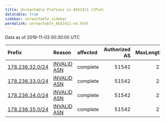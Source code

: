 ```yaml
---
title: Unreachable Prefixes in AS51411 (IPv4)
datatable: true
sidebar: unreachable_sidebar
permalink: unreachable_AS51411-v4.html
---
```


Data as of 2019-11-03 00:30:00 UTC


<div class="datatable-begin"></div>

| Prefix                                                   | Reason                                                                                                 | affected   |   Authorized AS |   MaxLength | Anchor                                         |   unreachable /24s |
|:---------------------------------------------------------|:-------------------------------------------------------------------------------------------------------|:-----------|----------------:|------------:|:-----------------------------------------------|-------------------:|
| [178.236.32.0/24](https://stat.ripe.net/178.236.32.0/24) | [INVALID ASN](https://rpki-validator.ripe.net/announcement-preview?asn=AS51411&prefix=178.236.32.0/24) | complete   |           51542 |          22 | [RIPE](unreachable_RIPE_NCC_RPKI_Root-v4.html) |                  1 |
| [178.236.33.0/24](https://stat.ripe.net/178.236.33.0/24) | [INVALID ASN](https://rpki-validator.ripe.net/announcement-preview?asn=AS51411&prefix=178.236.33.0/24) | complete   |           51542 |          22 | [RIPE](unreachable_RIPE_NCC_RPKI_Root-v4.html) |                  1 |
| [178.236.34.0/24](https://stat.ripe.net/178.236.34.0/24) | [INVALID ASN](https://rpki-validator.ripe.net/announcement-preview?asn=AS51411&prefix=178.236.34.0/24) | complete   |           51542 |          22 | [RIPE](unreachable_RIPE_NCC_RPKI_Root-v4.html) |                  1 |
| [178.236.35.0/24](https://stat.ripe.net/178.236.35.0/24) | [INVALID ASN](https://rpki-validator.ripe.net/announcement-preview?asn=AS51411&prefix=178.236.35.0/24) | complete   |           51542 |          22 | [RIPE](unreachable_RIPE_NCC_RPKI_Root-v4.html) |                  1 |

<div class="datatable-end"></div>